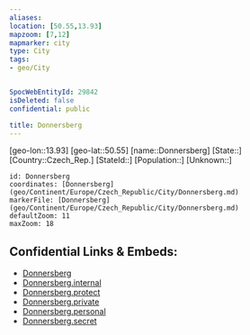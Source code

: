 ```yaml
---
aliases: 
location: [50.55,13.93]
mapzoom: [7,12] 
mapmarker: city 
type: City
tags:
- geo/City


SpocWebEntityId: 29842
isDeleted: false
confidential: public

title: Donnersberg
---
```

[geo-lon::13.93]
[geo-lat::50.55]
[name::Donnersberg]
[State::]
[Country::Czech_Rep.]
[StateId::]
[Population::]
[Unknown::]


```leaflet
id: Donnersberg
coordinates: [Donnersberg](geo/Continent/Europe/Czech_Republic/City/Donnersberg.md)
markerFile: [Donnersberg](geo/Continent/Europe/Czech_Republic/City/Donnersberg.md)
defaultZoom: 11 
maxZoom: 18
```


## Confidential Links & Embeds: 
- [Donnersberg](../../../../../../_public/geo/Continent/Europe/Czech_Republic/City/Donnersberg.md) 
- [Donnersberg.internal](../../../../../../_internal/geo/Continent/Europe/Czech_Republic/City/Donnersberg.internal.md) 
- [Donnersberg.protect](../../../../../../_protect/geo/Continent/Europe/Czech_Republic/City/Donnersberg.protect.md) 
- [Donnersberg.private](../../../../../../_private/geo/Continent/Europe/Czech_Republic/City/Donnersberg.private.md) 
- [Donnersberg.personal](../../../../../../_personal/geo/Continent/Europe/Czech_Republic/City/Donnersberg.personal.md) 
- [Donnersberg.secret](../../../../../../_secret/geo/Continent/Europe/Czech_Republic/City/Donnersberg.secret.md) 
